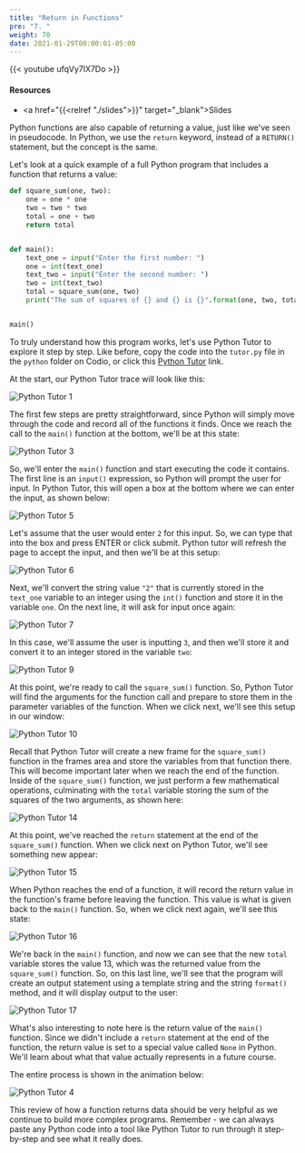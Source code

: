 ```yaml
---
title: "Return in Functions"
pre: "7. "
weight: 70
date: 2021-01-29T00:00:01-05:00
---
```


{{< youtube ufqVy7lX7Do >}}

#### Resources

* <a href="{{<relref "./slides">}}" target="_blank">Slides</a>

Python functions are also capable of returning a value, just like we've seen in pseudocode. In Python, we use the `return` keyword, instead of a `RETURN()` statement, but the concept is the same.

Let's look at a quick example of a full Python program that includes a function that returns a value:

```python
def square_sum(one, two):
    one = one * one
    two = two * two
    total = one + two
    return total


def main():
    text_one = input("Enter the first number: ")
    one = int(text_one)
    text_two = input("Enter the second number: ")
    two = int(text_two)
    total = square_sum(one, two)
    print("The sum of squares of {} and {} is {}".format(one, two, total))


main()
```

To truly understand how this program works, let's use Python Tutor to explore it step by step. Like before, copy the code into the `tutor.py` file in the `python` folder on Codio, or click this [Python Tutor](https://pythontutor.com/visualize.html#code=def%20square_sum%28one,%20two%29%3A%0A%20%20%20%20one%20%3D%20one%20*%20one%0A%20%20%20%20two%20%3D%20two%20*%20two%0A%20%20%20%20total%20%3D%20one%20%2B%20two%0A%20%20%20%20return%20total%0A%0A%0Adef%20main%28%29%3A%0A%20%20%20%20text_one%20%3D%20input%28%22Enter%20the%20first%20number%3A%20%22%29%0A%20%20%20%20one%20%3D%20int%28text_one%29%0A%20%20%20%20text_two%20%3D%20input%28%22Enter%20the%20second%20number%3A%20%22%29%0A%20%20%20%20two%20%3D%20int%28text_two%29%0A%20%20%20%20total%20%3D%20square_sum%28one,%20two%29%0A%20%20%20%20print%28%22The%20sum%20of%20squares%20of%20%7B%7D%20and%20%7B%7D%20is%20%7B%7D%22.format%28one,%20two,%20total%29%29%0A%0A%0Amain%28%29&cumulative=false&curInstr=0&heapPrimitives=nevernest&mode=display&origin=opt-frontend.js&py=3&rawInputLstJSON=%5B%5D&textReferences=false) link. 

At the start, our Python Tutor trace will look like this:

![Python Tutor 1](/images/lab5/tutor4_1.png)

The first few steps are pretty straightforward, since Python will simply move through the code and record all of the functions it finds. Once we reach the call to the `main()` function at the bottom, we'll be at this state:

![Python Tutor 3](/images/lab5/tutor4_3.png)

So, we'll enter the `main()` function and start executing the code it contains. The first line is an `input()` expression, so Python will prompt the user for input. In Python Tutor, this will open a box at the bottom where we can enter the input, as shown below:

![Python Tutor 5](/images/lab5/tutor4_5.png)

Let's assume that the user would enter `2` for this input. So, we can type that into the box and press ENTER or click submit. Python tutor will refresh the page to accept the input, and then we'll be at this setup:

![Python Tutor 6](/images/lab5/tutor4_6.png)

Next, we'll convert the string value `"2"` that is currently stored in the `text_one` variable to an integer using the `int()` function and store it in the variable `one`. On the next line, it will ask for input once again:

![Python Tutor 7](/images/lab5/tutor4_7.png)

In this case, we'll assume the user is inputting `3`, and then we'll store it and convert it to an integer stored in the variable `two`:

![Python Tutor 9](/images/lab5/tutor4_9.png)

At this point, we're ready to call the `square_sum()` function. So, Python Tutor will find the arguments for the function call and prepare to store them in the parameter variables of the function. When we click next, we'll see this setup in our window:

![Python Tutor 10](/images/lab5/tutor4_10.png)

Recall that Python Tutor will create a new frame for the `square_sum()` function in the frames area and store the variables from that function there. This will become important later when we reach the end of the function. Inside of the `square_sum()` function, we just perform a few mathematical operations, culminating with the `total` variable storing the sum of the squares of the two arguments, as shown here:

![Python Tutor 14](/images/lab5/tutor4_14.png)

At this point, we've reached the `return` statement at the end of the `square_sum()` function. When we click next on Python Tutor, we'll see something new appear:

![Python Tutor 15](/images/lab5/tutor4_15.png)

When Python reaches the end of a function, it will record the return value in the function's frame before leaving the function. This value is what is given back to the `main()` function. So, when we click next again, we'll see this state:

![Python Tutor 16](/images/lab5/tutor4_16.png)

We're back in the `main()` function, and now we can see that the new `total` variable stores the value $13$, which was the returned value from the `square_sum()` function. So, on this last line, we'll see that the program will create an output statement using a template string and the string `format()` method, and it will display output to the user:

![Python Tutor 17](/images/lab5/tutor4_17.png)

What's also interesting to note here is the return value of the `main()` function. Since we didn't include a `return` statement at the end of the function, the return value is set to a special value called `None` in Python. We'll learn about what that value actually represents in a future course. 

The entire process is shown in the animation below:

![Python Tutor 4](/images/lab5/tutor4.gif)

This review of how a function returns data should be very helpful as we continue to build more complex programs. Remember - we can always paste any Python code into a tool like Python Tutor to run through it step-by-step and see what it really does. 